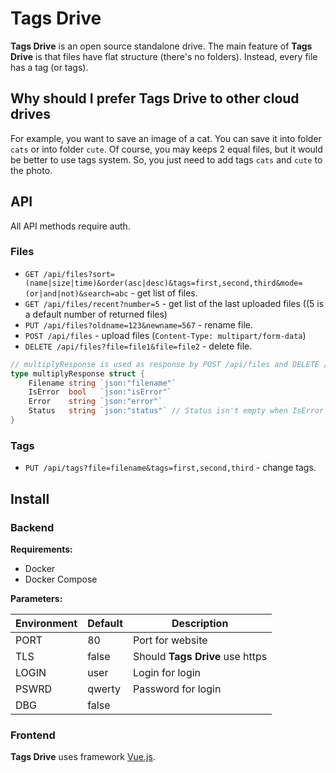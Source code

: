 # Tags Drive

**Tags Drive** is an open source standalone drive. The main feature of **Tags Drive** is that files have flat structure (there's no folders). Instead, every file has a tag (or tags).

## Why should I prefer Tags Drive to other cloud drives

For example, you want to save an image of a cat. You can save it into folder `cats` or into folder `cute`. Of course, you may keeps 2 equal files, but it would be better to use tags system. So, you just need to add tags `cats` and `cute` to the photo.

## API

All API methods require auth.

### Files

- `GET /api/files?sort=(name|size|time)&order(asc|desc)&tags=first,second,third&mode=(or|and|not)&search=abc` - get list of files.
- `GET /api/files/recent?number=5` - get list of the last uploaded files ((5 is a default number of returned files)
- `PUT /api/files?oldname=123&newname=567` - rename file.
- `POST /api/files` - upload files (`Content-Type: multipart/form-data`)
- `DELETE /api/files?file=file1&file=file2` - delete file.

```go
// multiplyResponse is used as response by POST /api/files and DELETE /api/files
type multiplyResponse struct {
	Filename string `json:"filename"`
	IsError  bool   `json:"isError"`
	Error    string `json:"error"`
	Status   string `json:"status"` // Status isn't empty when IsError == false
}
```

### Tags

- `PUT /api/tags?file=filename&tags=first,second,third` - change tags.

## Install

### Backend

**Requirements:**

- Docker
- Docker Compose

**Parameters:**

| Environment | Default | Description                     |
| ----------- | ------- | ------------------------------- |
| PORT        | 80      | Port for website                |
| TLS         | false   | Should **Tags Drive** use https |
| LOGIN       | user    | Login for login                 |
| PSWRD       | qwerty  | Password for login              |
| DBG         | false   |                                 |

### Frontend

**Tags Drive** uses framework [Vue.js](https://vuejs.org).
